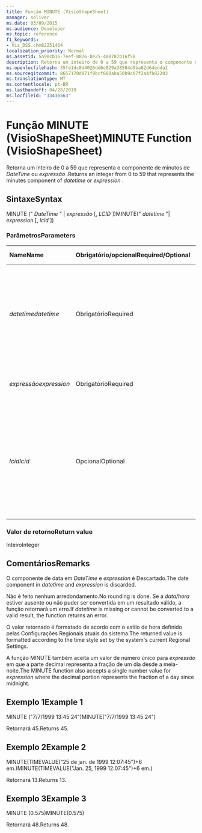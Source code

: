 ```yaml
---
title: Função MINUTE (VisioShapeSheet)
manager: soliver
ms.date: 03/09/2015
ms.audience: Developer
ms.topic: reference
f1_keywords:
- Vis_DSS.chm82251464
localization_priority: Normal
ms.assetid: 5a90cb16-7eef-8876-8e25-408787b16f58
description: Retorna um inteiro de 0 a 59 que representa o componente de minutos de DateTime ou expressão.
ms.openlocfilehash: 35fe1dc8d4026dd6c829a38504d9ba82d64edda2
ms.sourcegitcommit: 8657170d071f9bcf680aba50b9c07f2a4fb82283
ms.translationtype: MT
ms.contentlocale: pt-BR
ms.lasthandoff: 04/28/2019
ms.locfileid: "33436563"
---
```

# <a name="minute-function-visioshapesheet"></a><span data-ttu-id="a2b33-103">Função MINUTE (VisioShapeSheet)</span><span class="sxs-lookup"><span data-stu-id="a2b33-103">MINUTE Function (VisioShapeSheet)</span></span>

<span data-ttu-id="a2b33-104">Retorna um inteiro de 0 a 59 que representa o componente de minutos de *DateTime* ou *expressão* .</span><span class="sxs-lookup"><span data-stu-id="a2b33-104">Returns an integer from 0 to 59 that represents the minutes component of  *datetime*  or  *expression*  .</span></span> 
  
## <a name="syntax"></a><span data-ttu-id="a2b33-105">Sintaxe</span><span class="sxs-lookup"><span data-stu-id="a2b33-105">Syntax</span></span>

<span data-ttu-id="a2b33-106">MINUTE (" *DateTime* " |  *expressão*  [, *LCID* ])</span><span class="sxs-lookup"><span data-stu-id="a2b33-106">MINUTE(" *datetime*  "|  *expression*  [,  *lcid*  ])</span></span> 
  
### <a name="parameters"></a><span data-ttu-id="a2b33-107">Parâmetros</span><span class="sxs-lookup"><span data-stu-id="a2b33-107">Parameters</span></span>

|<span data-ttu-id="a2b33-108">**Name**</span><span class="sxs-lookup"><span data-stu-id="a2b33-108">**Name**</span></span>|<span data-ttu-id="a2b33-109">**Obrigatório/opcional**</span><span class="sxs-lookup"><span data-stu-id="a2b33-109">**Required/Optional**</span></span>|<span data-ttu-id="a2b33-110">**Tipo de dados**</span><span class="sxs-lookup"><span data-stu-id="a2b33-110">**Data Type**</span></span>|<span data-ttu-id="a2b33-111">**Descrição**</span><span class="sxs-lookup"><span data-stu-id="a2b33-111">**Description**</span></span>|
|:-----|:-----|:-----|:-----|
| <span data-ttu-id="a2b33-112">_datetime_</span><span class="sxs-lookup"><span data-stu-id="a2b33-112">_datetime_</span></span> <br/> |<span data-ttu-id="a2b33-113">Obrigatório</span><span class="sxs-lookup"><span data-stu-id="a2b33-113">Required</span></span>  <br/> |<span data-ttu-id="a2b33-114">**Cadeia de caracteres**</span><span class="sxs-lookup"><span data-stu-id="a2b33-114">**String**</span></span> <br/> |<span data-ttu-id="a2b33-115">Qualquer cadeia de caracteres comumente reconhecida como uma data e hora ou uma referência a uma célula contendo uma data e hora.</span><span class="sxs-lookup"><span data-stu-id="a2b33-115">Any string commonly recognized as a date and time or a reference to a cell containing a date and time.</span></span>  <br/> |
| <span data-ttu-id="a2b33-116">_expressão_</span><span class="sxs-lookup"><span data-stu-id="a2b33-116">_expression_</span></span> <br/> |<span data-ttu-id="a2b33-117">Obrigatório</span><span class="sxs-lookup"><span data-stu-id="a2b33-117">Required</span></span>  <br/> |<span data-ttu-id="a2b33-118">**String**</span><span class="sxs-lookup"><span data-stu-id="a2b33-118">**String**</span></span> <br/> | <span data-ttu-id="a2b33-119">Qualquer expressão que produza uma data e hora.</span><span class="sxs-lookup"><span data-stu-id="a2b33-119">Any expression that yields a date and time.</span></span>  <br/> |
| <span data-ttu-id="a2b33-120">_lcid_</span><span class="sxs-lookup"><span data-stu-id="a2b33-120">_lcid_</span></span> <br/> |<span data-ttu-id="a2b33-121">Opcional</span><span class="sxs-lookup"><span data-stu-id="a2b33-121">Optional</span></span>  <br/> |<span data-ttu-id="a2b33-122">**Número**</span><span class="sxs-lookup"><span data-stu-id="a2b33-122">**Number**</span></span> <br/> |<span data-ttu-id="a2b33-123">O identificador de local a ser utilizado na avaliação de uma data e hora não locais.</span><span class="sxs-lookup"><span data-stu-id="a2b33-123">The locale identifier to be used in evaluating a nonlocal datetime.</span></span> <span data-ttu-id="a2b33-124">O identificador de local é um número descrito nos arquivos de cabeçalho do sistema.</span><span class="sxs-lookup"><span data-stu-id="a2b33-124">The locale identifier is a number described in the system header files.</span></span>  <br/> |
   
### <a name="return-value"></a><span data-ttu-id="a2b33-125">Valor de retorno</span><span class="sxs-lookup"><span data-stu-id="a2b33-125">Return value</span></span>

<span data-ttu-id="a2b33-126">Inteiro</span><span class="sxs-lookup"><span data-stu-id="a2b33-126">Integer</span></span>
  
## <a name="remarks"></a><span data-ttu-id="a2b33-127">Comentários</span><span class="sxs-lookup"><span data-stu-id="a2b33-127">Remarks</span></span>

<span data-ttu-id="a2b33-128">O componente de data em _DateTime_ e _expression_ é Descartado.</span><span class="sxs-lookup"><span data-stu-id="a2b33-128">The date component in  _datetime_ and  _expression_ is discarded.</span></span> 
  
<span data-ttu-id="a2b33-129">Não é feito nenhum arredondamento.</span><span class="sxs-lookup"><span data-stu-id="a2b33-129">No rounding is done.</span></span> <span data-ttu-id="a2b33-130">Se a _data/hora_ estiver ausente ou não puder ser convertida em um resultado válido, a função retornará um erro.</span><span class="sxs-lookup"><span data-stu-id="a2b33-130">If  _datetime_ is missing or cannot be converted to a valid result, the function returns an error.</span></span> 
  
<span data-ttu-id="a2b33-131">O valor retornado é formatado de acordo com o estilo de hora definido pelas Configurações Regionais atuais do sistema.</span><span class="sxs-lookup"><span data-stu-id="a2b33-131">The returned value is formatted according to the time style set by the system's current Regional Settings.</span></span>
  
<span data-ttu-id="a2b33-132">A função MINUTE também aceita um valor de número único para _expressão_ em que a parte decimal representa a fração de um dia desde a meia-noite.</span><span class="sxs-lookup"><span data-stu-id="a2b33-132">The MINUTE function also accepts a single number value for  _expression_ where the decimal portion represents the fraction of a day since midnight.</span></span> 
  
## <a name="example-1"></a><span data-ttu-id="a2b33-133">Exemplo 1</span><span class="sxs-lookup"><span data-stu-id="a2b33-133">Example 1</span></span>

<span data-ttu-id="a2b33-134">MINUTE ("7/7/1999 13:45:24")</span><span class="sxs-lookup"><span data-stu-id="a2b33-134">MINUTE("7/7/1999 13:45:24")</span></span>
  
<span data-ttu-id="a2b33-135">Retornará 45.</span><span class="sxs-lookup"><span data-stu-id="a2b33-135">Returns 45.</span></span>
  
## <a name="example-2"></a><span data-ttu-id="a2b33-136">Exemplo 2</span><span class="sxs-lookup"><span data-stu-id="a2b33-136">Example 2</span></span>

<span data-ttu-id="a2b33-137">MINUTE(TIMEVALUE("25 de jan. de 1999 12:07:45")+6 em.)</span><span class="sxs-lookup"><span data-stu-id="a2b33-137">MINUTE(TIMEVALUE("Jan. 25, 1999 12:07:45")+6 em.)</span></span>
  
<span data-ttu-id="a2b33-138">Retornará 13.</span><span class="sxs-lookup"><span data-stu-id="a2b33-138">Returns 13.</span></span>
  
## <a name="example-3"></a><span data-ttu-id="a2b33-139">Exemplo 3</span><span class="sxs-lookup"><span data-stu-id="a2b33-139">Example 3</span></span>

<span data-ttu-id="a2b33-140">MINUTE (0.575)</span><span class="sxs-lookup"><span data-stu-id="a2b33-140">MINUTE(0.575)</span></span>
  
<span data-ttu-id="a2b33-141">Retornará 48.</span><span class="sxs-lookup"><span data-stu-id="a2b33-141">Returns 48.</span></span>
  

